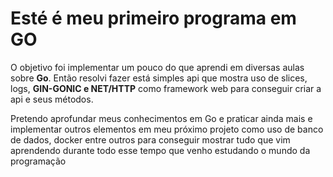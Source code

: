 # Esté é meu primeiro programa em GO
O objetivo foi implementar um pouco do que aprendi em diversas aulas sobre <Strong>Go</Strong>. Então resolvi fazer está simples api que mostra uso de slices, logs, <Strong>GIN-GONIC e NET/HTTP</Strong> como framework web para conseguir criar a api e seus métodos.

Pretendo aprofundar meus conhecimentos em Go e praticar ainda mais e implementar outros elementos em meu próximo projeto como uso de banco de dados, docker entre outros para conseguir mostrar tudo que vim aprendendo durante todo esse tempo que venho estudando o mundo da programação